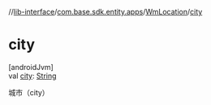 //[lib-interface](../../../index.md)/[com.base.sdk.entity.apps](../index.md)/[WmLocation](index.md)/[city](city.md)

# city

[androidJvm]\
val [city](city.md): [String](https://kotlinlang.org/api/latest/jvm/stdlib/kotlin/-string/index.html)

城市（city）
